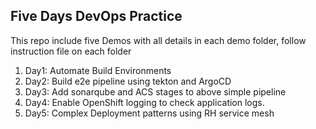 ## **Five Days DevOps Practice**

This repo include five Demos with all details in each demo folder, follow instruction file on each folder

 1. Day1:  Automate Build Environments
 2. Day2: Build e2e pipeline using tekton and ArgoCD
 3. Day3: Add sonarqube and ACS stages to above simple pipeline
 4. Day4: Enable OpenShift logging to check application logs.
 5. Day5: Complex Deployment patterns using RH service mesh
